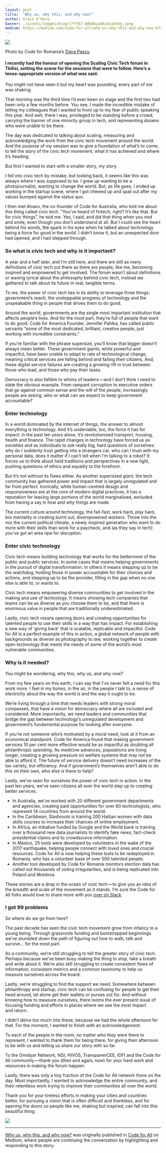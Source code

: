 ```yaml
---
layout: post
title:  "Why us, why this, and why now?"
author: Grace O'Hara
banner: ./assets/images/blog/1*ff67-8WUAbwyGKxQuZekUg.jpeg
medium: https://medium.com/code-for-all/why-us-why-this-and-why-now-574f5ac8777b?source=rss----77bd73f07099--code_for_all
---
```


![](https://cdn-images-1.medium.com/max/960/1*ff67-8WUAbwyGKxQuZekUg.jpeg)

Photo by Code for Romania’s [Dana Pascu](https://www.linkedin.com/in/danapascu/)

#### I recently had the honour of opening the Scaling Civic Tech forum in Tbilisi, setting the scene for the sessions that were to follow. Here’s a tense-appropriate version of what was said.

You might not have seen it but my heart was pounding, every part of me was shaking.

That morning was the third time I’d ever been on stage and the first two had been only a few months before. You see, I made the incredible mistake of telling my colleagues that I wanted to front up to my fear of public speaking this year. And well, there I was, privileged to be standing before a crowd, carrying the banner of one minority group in tech, and representing dozens who were unable to be there.

The day was dedicated to talking about scaling, measuring and acknowledging the work from the civic tech movement around the world. And the purpose of my session was to give a foundation of what’s to come; to tell the story of the civic tech movement, what it has achieved and where it’s heading.

But first I wanted to start with a smaller story, my story.

I fell into civic tech by mistake, but looking back, it seems like this was always where I was supposed to be. I grew up wanting to be a photojournalist, wanting to change the world. But, as life goes, I ended up working in the startup scene, where I got chewed up and spat out after my values bumped against the status quo.

I then met Alvaro, the co-founder of Code for Australia, who told me about this thing called civic tech. “You’ve heard of fintech, right? It’s like that. But for civic things”, he told me. Yes, I said, and did that thing when you nod and smile, even though you don’t understand at all. But I could see the heart behind his words, the spark in his eyes when he talked about technology being a force for good in the world. I didn’t know it, but an unexpected door had opened, and I had stepped through.

### **So what is civic tech and why is it important?**

A year and a half later, and I’m still here, and there are still as many definitions of civic tech out there as there are people, like me, becoming inspired and empowered to get involved. The forum wasn’t about definitions or waxing lyrical about the philosophy behind civic tech, instead we gathered to talk about its future in real, tangible terms.

To me, the power of civic tech lies in its ability to leverage three things: government’s reach, the unstoppable progress of technology and the unspeakable thing in people that drives them to do good.

Around the world, governments are the single most important institution that affects people’s lives. And for the most part, they’re full of people that want to do good. Code for America Founder, Jennifer Pahlka, has called public servants “some of the most dedicated, brilliant, creative people, just working with incredible constraints.”

If you’re familiar with the phrase supersize, you’ll know that bigger doesn’t always mean better. These government giants, while powerful and impactful, have been unable to adapt to rate of technological change, meaning critical services are falling behind and failing their citizens. And, these digital service failures are creating a growing rift in trust between those who lead, and those who pay their taxes.

Democracy is also fallible to whims of leaders — and I don’t think I need to state the obvious example. From rampant corruption to executive orders that go against common sense and the will of the people, increasingly people are asking, who or what can we expect to keep government accountable?

### Enter technology

In a world dominated by the internet of things, the answer to almost everything is technology. And it’s undeniable, too, the force it has for impact: in the past ten years alone, it’s revolutionised transport, housing, health and finance. The rapid changes in technology have forced us as societies and as individuals to ask really big, hard questions of ourselves: why do I suddenly trust getting into a strangers car, who can I trust with my personal data, does it matter if I can’t tell when I’m talking to a robot? It forces us to think about held traditions and perspectives in a new light, pushing questions of ethics and equality to the forefront.

But it’s not without its flaws either. As another supersized giant, the tech community has gathered power and impact that is largely unregulated and far from perfect. Ironically, while human-centred design and responsiveness are at the core of modern digital practices, it has a reputation for leaving large portions of the world marginalised, excluded from having a say in how and why things are made.

The current culture around technology, the fail-fast, work hard, play hard, bro mentality is creating burnt out, disempowered workers. Throw into the mix the current political climate, a newly inspired generation who want to do more with their skills than work for a paycheck, and (as they say in tech) you’ve got an area ripe for disruption.

### **Enter civic technology**

Civic tech means building technology that works for the betterment of the public and public services. In some cases that means helping governments in the pursuit of digital transformation. In others it means stepping up to be the watchdog, holding those in power accountable for their choices and actions, and stepping up to be the provider, filling in the gap when no one else is able to, or wants to.

Civic tech means empowering diverse communities to get involved in the making and use of technology. It means showing tech companies that teams can be as diverse as you choose them to be, and that there is enormous value in people that are traditionally underestimated.

Lastly, civic tech means opening doors and creating opportunities for talented people to use their skills in a way that has impact. For establishing a new way of ‘giving back’ that is scalable, replicable and impactful. Code for All is a perfect example of this in action, a global network of people with backgrounds as diverse as photography to law, working together to create open technology that meets the needs of some of the world’s most vulnerable communities.

### **Why is it needed?**

You might be wondering, why this, why us, and why now?

From my few years on this earth, I can say that I’ve never felt a need for this work more. I feel in my bones, in the air, in the people I talk to, a sense of electricity about the way the world is and the way it ought to be.

We’re living through a time that needs leaders with strong moral compasses, that have a vision for democracy where all are included and considered. More importantly, we need leaders and communities that bridge the gap between technology’s unregulated development and government’s fundamental purpose for looking after everyone.

If you’re not someone who’s motivated by a moral need, look at it from an economical standpoint. Code for America found that making government services 10 per cent more effective would be as impactful as doubling all philanthropic spending. As medicine advances, populations are living longer, creating a growing pressure on welfare systems that may not be able to afford it. The future of service delivery doesn’t need increases of the tax variety, but efficiency. And if government’s themselves aren’t able to do this on their own, who else is there to help?

Lastly, we’ve seen for ourselves the power of civic tech in action. In the past ten years, we’ve seen citizens all over the world step up to creating better services.

*   In Australia, we’ve worked with 20 different government departments and agencies, creating paid opportunities for over 60 technologists, who represent 14 countries from around the world.
*   In the Caribbean, Slashroots is training 200 Haitian women with data skills courses to increase their chances of online employment.
*   In Africa, an initiative funded by Google and the World bank is training over a thousand new data journalists to identify fake news, fact-check presidential claims and to crowdsource information.
*   In Mexico, 25 tools were developed by volunteers in the wake of the 2017 earthquake, helping people connect with loved ones and crucial resources. Code for All is now helping these tools to be redeployed in Romania, who has a volunteer base of over 500 talented people.
*   Another tool developed by Code for Romania monitors election data has called out thousands of voting irregularities, and is being replicated into Poland and Moldova.

These stories are a drop in the ocean of civic tech — to give you an idea of the breadth and scale of the movement as it stands. I’m sure the Code for All folks would love to share more with you [over on Slack](https://codeforall-slackin.herokuapp.com/).

### **I got 99 problems**

So where do we go from here?

The past decade has seen the civic tech movement grow from infancy to a young being. Through grassroots funding and bootstrapped beginnings we’ve stumbled down the path of figuring out how to walk, talk and survive… for the most part.

As a community, we’re still struggling to tell the greater story of civic tech. Perhaps because we’ve been busy making the thing to stop, take a breath and write about it. We’re also still struggling to create consistent flows of information, consistent metrics and a common taxonomy to help us measure ourselves across the board.

Lastly, we’re struggling to find the support we need. Somewhere between philanthropy and startup, civic tech can be confusing for people to get their head around, let alone get their wallets or purses out for. And without knowing how to measure ourselves, there looms the ever present issue of focusing funding and efforts in places where we see the most impact and return.

I didn’t delve too much into these, because we had the whole afternoon for that. For the moment, I wanted to finish with an acknowledgement.

To each of the people in the room, no matter who they were there to represent, I wanted to thank them for being there, for giving their afternoon to be with us and letting us share our story with so far.

To the Omidyar Network, NDI, HIVOS, TransparenCEE, IDFI and the Code for All community — thank you (then and again, now) for your hard work and resources in making the forum happen.

Lastly, there was only a tiny fraction of the Code for All network there on the day. Most importantly, I wanted to acknowledge the entire community, and their relentless work trying to improve their communities all over the world.

Thank you for your tireless efforts in making your cities and countries better, for pursuing a vision that is often difficult and thankless, and for opening the doors so people like me, shaking but inspired, can fall into this beautiful thing.

![](https://medium.com/_/stat?event=post.clientViewed&referrerSource=full_rss&postId=574f5ac8777b)

* * *

[Why us, why this, and why now?](https://medium.com/code-for-all/why-us-why-this-and-why-now-574f5ac8777b) was originally published in [Code for All](https://medium.com/code-for-all) on Medium, where people are continuing the conversation by highlighting and responding to this story.